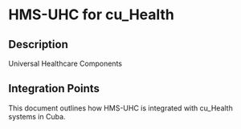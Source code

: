 # HMS-UHC for cu_Health

## Description

Universal Healthcare Components

## Integration Points

This document outlines how HMS-UHC is integrated with cu_Health systems in Cuba.
